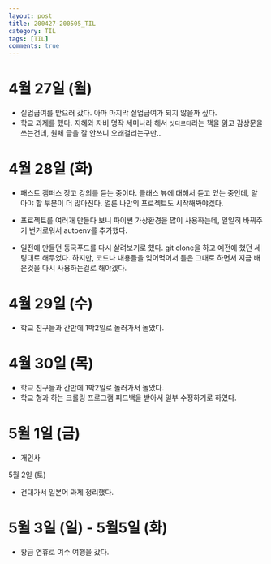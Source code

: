 ```yaml
---
layout: post
title: 200427-200505_TIL
category: TIL
tags: [TIL]
comments: true
---
```

4월 27일 (월)
=======
- 실업급여를 받으러 갔다. 아마 마지막 실업급여가 되지 않을까 싶다.
- 학교 과제를 했다. 지혜와 자비 명작 세미나라 해서 `싯다르타`라는 책을 읽고 감상문을 쓰는건데, 원체 글을 잘 안쓰니 오래걸리는구만..

4월 28일 (화)
=======
- 패스트 캠퍼스 장고 강의를 듣는 중이다. 클래스 뷰에 대해서 듣고 있는 중인데, 알아야 할 부분이 더 많아진다. 얼른 나만의 프로젝트도 시작해봐야겠다.

- 프로젝트를 여러개 만들다 보니 파이썬 가상환경을 많이 사용하는데, 일일히 바꿔주기 번거로워서 autoenv를 추가했다.

- 일전에 만들던 동국푸드를 다시 살려보기로 했다. git clone을 하고 예전에 했던 세팅대로 해두었다. 하지만, 코드나 내용들을 잊어먹어서 틀은 그대로 하면서 지금 배운것을 다시 사용하는걸로 해야겠다.

4월 29일 (수)
=======
- 학교 친구들과 간만에 1박2일로 놀러가서 놀았다.

4월 30일 (목)
=========
- 학교 친구들과 간만에 1박2일로 놀러가서 놀았다.
- 학교 형과 하는 크롤링 프로그램 피드백을 받아서 일부 수정하기로 하였다.

5월 1일 (금)
=========
- 개인사

5월 2일 (토)
- 건대가서 일본어 과제 정리했다.

5월 3일 (일) - 5월5일 (화)
========
- 황금 연휴로 여수 여행을 갔다.
